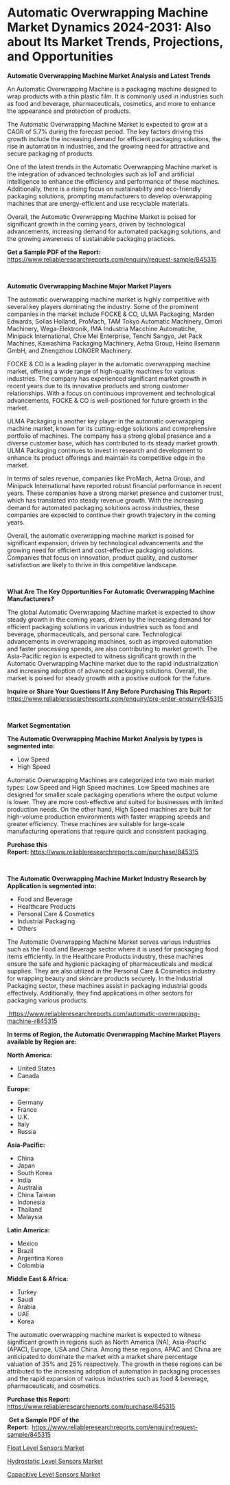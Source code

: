 <p><h1>Automatic Overwrapping Machine Market Dynamics 2024-2031: Also about Its Market Trends, Projections, and Opportunities</h1></p><p><strong>Automatic Overwrapping Machine Market Analysis and Latest Trends</strong></p>
<p><p>An Automatic Overwrapping Machine is a packaging machine designed to wrap products with a thin plastic film. It is commonly used in industries such as food and beverage, pharmaceuticals, cosmetics, and more to enhance the appearance and protection of products.</p><p>The Automatic Overwrapping Machine Market is expected to grow at a CAGR of 5.7% during the forecast period. The key factors driving this growth include the increasing demand for efficient packaging solutions, the rise in automation in industries, and the growing need for attractive and secure packaging of products.</p><p>One of the latest trends in the Automatic Overwrapping Machine market is the integration of advanced technologies such as IoT and artificial intelligence to enhance the efficiency and performance of these machines. Additionally, there is a rising focus on sustainability and eco-friendly packaging solutions, prompting manufacturers to develop overwrapping machines that are energy-efficient and use recyclable materials.</p><p>Overall, the Automatic Overwrapping Machine Market is poised for significant growth in the coming years, driven by technological advancements, increasing demand for automated packaging solutions, and the growing awareness of sustainable packaging practices.</p></p>
<p><strong>Get a Sample PDF of the Report:&nbsp;</strong> <a href="https://www.reliableresearchreports.com/enquiry/request-sample/845315">https://www.reliableresearchreports.com/enquiry/request-sample/845315</a></p>
<p>&nbsp;</p>
<p><strong>Automatic Overwrapping Machine Major Market Players</strong></p>
<p><p>The automatic overwrapping machine market is highly competitive with several key players dominating the industry. Some of the prominent companies in the market include FOCKE & CO, ULMA Packaging, Marden Edwards, Sollas Holland, ProMach, TAM Tokyo Automatic Machinery, Omori Machinery, Wega-Elektronik, IMA Industria Macchine Automatiche, Minipack International, Chie Mei Enterprise, Tenchi Sangyo, Jet Pack Machines, Kawashima Packaging Machinery, Aetna Group, Heino Ilsemann GmbH, and Zhengzhou LONGER Machinery.</p><p>FOCKE & CO is a leading player in the automatic overwrapping machine market, offering a wide range of high-quality machines for various industries. The company has experienced significant market growth in recent years due to its innovative products and strong customer relationships. With a focus on continuous improvement and technological advancements, FOCKE & CO is well-positioned for future growth in the market.</p><p>ULMA Packaging is another key player in the automatic overwrapping machine market, known for its cutting-edge solutions and comprehensive portfolio of machines. The company has a strong global presence and a diverse customer base, which has contributed to its steady market growth. ULMA Packaging continues to invest in research and development to enhance its product offerings and maintain its competitive edge in the market.</p><p>In terms of sales revenue, companies like ProMach, Aetna Group, and Minipack International have reported robust financial performance in recent years. These companies have a strong market presence and customer trust, which has translated into steady revenue growth. With the increasing demand for automated packaging solutions across industries, these companies are expected to continue their growth trajectory in the coming years.</p><p>Overall, the automatic overwrapping machine market is poised for significant expansion, driven by technological advancements and the growing need for efficient and cost-effective packaging solutions. Companies that focus on innovation, product quality, and customer satisfaction are likely to thrive in this competitive landscape.</p></p>
<p>&nbsp;</p>
<p><strong>What Are The Key Opportunities For Automatic Overwrapping Machine Manufacturers?</strong></p>
<p><p>The global Automatic Overwrapping Machine market is expected to show steady growth in the coming years, driven by the increasing demand for efficient packaging solutions in various industries such as food and beverage, pharmaceuticals, and personal care. Technological advancements in overwrapping machines, such as improved automation and faster processing speeds, are also contributing to market growth. The Asia-Pacific region is expected to witness significant growth in the Automatic Overwrapping Machine market due to the rapid industrialization and increasing adoption of advanced packaging solutions. Overall, the market is poised for steady growth with a positive outlook for the future.</p></p>
<p><strong>Inquire or Share Your Questions If Any Before Purchasing This Report:</strong> <a href="https://www.reliableresearchreports.com/enquiry/pre-order-enquiry/845315">https://www.reliableresearchreports.com/enquiry/pre-order-enquiry/845315</a></p>
<p>&nbsp;</p>
<p><strong>Market Segmentation</strong></p>
<p><strong>The Automatic Overwrapping Machine Market Analysis by types is segmented into:</strong></p>
<p><ul><li>Low Speed</li><li>High Speed</li></ul></p>
<p><p>Automatic Overwrapping Machines are categorized into two main market types: Low Speed and High Speed machines. Low Speed machines are designed for smaller scale packaging operations where the output volume is lower. They are more cost-effective and suited for businesses with limited production needs. On the other hand, High Speed machines are built for high-volume production environments with faster wrapping speeds and greater efficiency. These machines are suitable for large-scale manufacturing operations that require quick and consistent packaging.</p></p>
<p><strong>Purchase this Report:&nbsp;</strong><a href="https://www.reliableresearchreports.com/purchase/845315">https://www.reliableresearchreports.com/purchase/845315</a></p>
<p>&nbsp;</p>
<p><strong>The Automatic Overwrapping Machine Market Industry Research by Application is segmented into:</strong></p>
<p><ul><li>Food and Beverage</li><li>Healthcare Products</li><li>Personal Care & Cosmetics</li><li>Industrial Packaging</li><li>Others</li></ul></p>
<p><p>The Automatic Overwrapping Machine Market serves various industries such as the Food and Beverage sector where it is used for packaging food items efficiently. In the Healthcare Products industry, these machines ensure the safe and hygienic packaging of pharmaceuticals and medical supplies. They are also utilized in the Personal Care & Cosmetics industry for wrapping beauty and skincare products securely. In the Industrial Packaging sector, these machines assist in packaging industrial goods effectively. Additionally, they find applications in other sectors for packaging various products.</p></p>
<p><a href="https://www.reliableresearchreports.com/automatic-overwrapping-machine-r845315">&nbsp;https://www.reliableresearchreports.com/automatic-overwrapping-machine-r845315</a></p>
<p><strong>In terms of Region, the Automatic Overwrapping Machine Market Players available by Region are:</strong></p>
<p>
    <p> <strong> North America: </strong>
        <ul>
            <li>United States</li>
            <li>Canada</li>
        </ul>
        </p> 
    <p> <strong> Europe: </strong>
        <ul>
            <li>Germany</li>
            <li>France</li>
            <li>U.K.</li>
            <li>Italy</li>
            <li>Russia</li>
        </ul>
        </p> 
    <p> <strong> Asia-Pacific: </strong>
        <ul>
            <li>China</li>
            <li>Japan</li>
            <li>South Korea</li>
            <li>India</li>
            <li>Australia</li>
            <li>China Taiwan</li>
            <li>Indonesia</li>
            <li>Thailand</li>
            <li>Malaysia</li>
        </ul>
        </p> 
    <p> <strong> Latin America: </strong>
        <ul>
            <li>Mexico</li>
            <li>Brazil</li>
            <li>Argentina Korea</li>
            <li>Colombia</li>
        </ul>
        </p> 
    <p> <strong> Middle East & Africa: </strong>
        <ul>
            <li>Turkey</li>
            <li>Saudi</li>
            <li>Arabia</li>
            <li>UAE</li>
            <li>Korea</li>
        </ul>
    </p>
    </p>
<p><p>The automatic overwrapping machine market is expected to witness significant growth in regions such as North America (NA), Asia-Pacific (APAC), Europe, USA and China. Among these regions, APAC and China are anticipated to dominate the market with a market share percentage valuation of 35% and 25% respectively. The growth in these regions can be attributed to the increasing adoption of automation in packaging processes and the rapid expansion of various industries such as food & beverage, pharmaceuticals, and cosmetics.</p></p>
<p><strong>Purchase this Report: </strong><a href="https://www.reliableresearchreports.com/purchase/845315">https://www.reliableresearchreports.com/purchase/845315</a></p>
<p>&nbsp;<strong>Get a Sample PDF of the Report:&nbsp;&nbsp;</strong><a href="https://www.reliableresearchreports.com/enquiry/request-sample/845315">https://www.reliableresearchreports.com/enquiry/request-sample/845315</a></p>
<p><strong></strong></p>
<p><p><a href="https://github.com/saplakhanom821/Market-Research-Report-List-1/blob/main/float-level-sensors-market.md">Float Level Sensors Market</a></p><p><a href="https://github.com/EdwarWatkinXXdd/Market-Research-Report-List-1/blob/main/hydrostatic-level-sensors-market.md">Hydrostatic Level Sensors Market</a></p><p><a href="https://github.com/LoganChynna/Market-Research-Report-List-1/blob/main/capacitive-level-sensors-market.md">Capacitive Level Sensors Market</a></p></p>